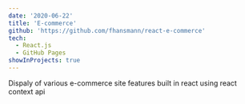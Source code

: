 ```yaml
---
date: '2020-06-22'
title: 'E-commerce'
github: 'https://github.com/fhansmann/react-e-commerce'
tech:
  - React.js
  - GitHub Pages
showInProjects: true
---
```


Dispaly of various e-commerce site features built in react using react context api
